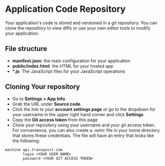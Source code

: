 # Application Code Repository
Your application's code is stored and versioned in a git repository. You can clone the repository to view diffs or use your own editor tools to modify your application.

## File structure
* **manifest.json**: the main configuration for your application
* **public/index.html**: the HTML for your hosted app
* **\*.js**: The JavaScript files for your JavaScript operations

## Cloning Your repository
* Go to **Settings > App Info**.
* Grab the URL under **Source code**.
* Click the link to your **account settings page** or go to the dropdown for your username in the upper right hand  corner and click **Settings**.
* Copy the **Git access token** from this page
* Clone your repository using your username and your git access token. For convenience, you can also create a *.netrc* file in your home directory that stores these credentials. The file will have an entry that looks like the following:
```
machine api.transposit.com
        login <YOUR USER NAME>
        password <YOUR GIT ACCESS TOKEN>
```
